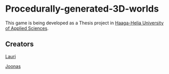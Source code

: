 # Procedurally-generated-3D-worlds
This game is being developed as a Thesis project in [Haaga-Helia University of Applied Sciences](https://www.haaga-helia.fi/en).

## Creators
[Lauri](https://github.com/l1l1l1l1l)

[Joonas](https://github.com/joonasrom)
